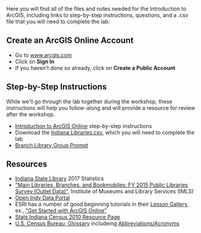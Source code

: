 Here you will find all of the files and notes needed for the Introduction to ArcGIS, including links to step-by-step instructions, questions, and a .csv file that you will need to complete the lab.

## Create an ArcGIS Online Account
- Go to www.arcgis.com
- Click on **Sign In**
- If you haven’t done so already, click on **Create a Public Account**

## Step-by-Step Instructions
While we'll go through the lab together during the workshop, these instructions will help you follow-along and will provide a resource for review after the workshop.
- [Introduction to ArcGIS Online](https://docs.google.com/document/d/1oaY3KghD7GOIYVEXuz0ujFtLcNtdkkC2xsz6PhaDX-k/edit?usp=sharing) step-by-step instructions
- Download the [Indiana Libraries.csv](https://drive.google.com/file/d/13hGxeXW2N5oW_OcHqd5vhs3UENSGLQet/view?usp=sharing), which you will need to complete the lab
- [Branch Library Group Prompt](https://docs.google.com/document/d/1VpVL1eGENcU77oEROUf_Et-IAli7_nASBcAyLlZhmxA/edit?usp=sharing)

## Resources
- [Indiana State Library](https://www.in.gov/library/5683.htm) 2017 Statistics
- ["Main Libraries, Branches, and Bookmobiles: FY 2015 Public Libraries Survey (Outlet Data)"](https://data.imls.gov/Public-Libraries-Survey/Main-Libraries-Branches-and-Bookmobiles-FY-2015-Pu/6zyu-m6q5), Institute of Museums and Library Services (IMLS)
- [Open Indy Data Portal](http://data.indy.gov/)
- ESRI has a number of good beginning tutorials in their [Lesson Gallery](https://learn.arcgis.com/en/gallery/), ex., ["Get Started with ArcGIS Online"](https://learn.arcgis.com/en/projects/get-started-with-arcgis-online/)
- [Stats Indiana Census 2010 Resource Page](http://www.stats.indiana.edu/topic/census.asp)
- [U.S. Census Bureau, Glossary](https://www.census.gov/dmd/www/glossary.html) includeing [Abbreviations/Acronyms](https://www.census.gov/dmd/www/glossary.html#abbreviations)
